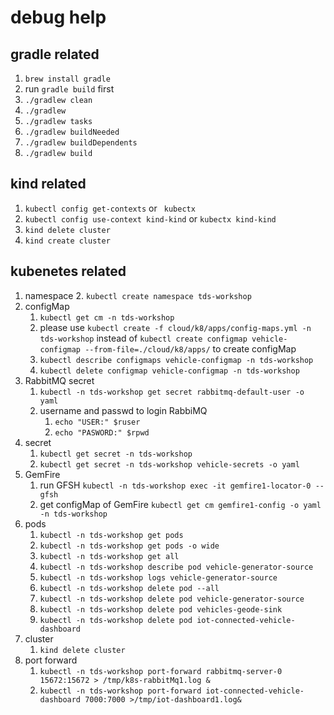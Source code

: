 # debug help

## gradle related
1. `brew install gradle`
1.  run `gradle build` first
1. `./gradlew clean`
1. `./gradlew`
1. `./gradlew tasks`
1. `./gradlew buildNeeded`
1. `./gradlew buildDependents`
1. `./gradlew build`

## kind related

1. `kubectl config get-contexts`  or    ` kubectx`
1. `kubectl config use-context kind-kind` or `kubectx kind-kind`
1. `kind delete cluster`
1. `kind create cluster` 

## kubenetes related
1. namespace
    2. `kubectl create namespace tds-workshop`
2. configMap
    1. `kubectl get cm -n tds-workshop`
    1. please use `kubectl create -f cloud/k8/apps/config-maps.yml -n tds-workshop` instead of `kubectl create configmap vehicle-configmap --from-file=./cloud/k8/apps/` to create configMap
    1. `kubectl describe configmaps vehicle-configmap -n tds-workshop`
    1. `kubectl delete configmap vehicle-configmap -n tds-workshop`
3. RabbitMQ secret
   1. `kubectl -n tds-workshop get secret rabbitmq-default-user -o yaml`
   1. username and passwd to login RabbiMQ
      1. `echo "USER:" $ruser`
      1. `echo "PASWORD:" $rpwd`
4. secret
    1. `kubectl get secret -n tds-workshop`
    1. `kubectl get secret -n tds-workshop vehicle-secrets -o yaml`
5. GemFire
    1. run GFSH `kubectl -n tds-workshop exec -it gemfire1-locator-0 -- gfsh`
    1. get configMap of GemFire `kubectl get cm gemfire1-config -o yaml -n tds-workshop`
6. pods
   1. `kubectl -n tds-workshop get pods`
   2. `kubectl -n tds-workshop get pods -o wide`
   3. `kubectl -n tds-workshop get all`
   4. `kubectl -n tds-workshop describe pod vehicle-generator-source`
   5. `kubectl -n tds-workshop logs vehicle-generator-source`
   6. `kubectl -n tds-workshop delete pod --all`
   7. `kubectl -n tds-workshop delete pod vehicle-generator-source`
   8. `kubectl -n tds-workshop delete pod vehicles-geode-sink`
   9. `kubectl -n tds-workshop delete pod iot-connected-vehicle-dashboard`
7. cluster
   1. `kind delete cluster` 
8. port forward
   1. `kubectl -n tds-workshop port-forward rabbitmq-server-0 15672:15672 > /tmp/k8s-rabbitMq1.log &`
   1. `kubectl -n tds-workshop port-forward iot-connected-vehicle-dashboard 7000:7000 >/tmp/iot-dashboard1.log&`